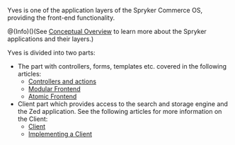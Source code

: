 Yves is one of the application layers of the Spryker Commerce OS, providing the front-end functionality. 

@(Info)()(See [Conceptual Overview](https://documentation.spryker.com/docs/concept-overview) to learn more about the Spryker applications and their layers.)

Yves is divided into two parts:

* The part with controllers, forms, templates etc. covered in the following articles:
    * [Controllers and actions](https://documentation.spryker.com/docs/yves-controllers-actions )
    * [Modular Frontend](https://documentation.spryker.com/docs/modular-frontend)
    * [Atomic Frontend](https://documentation.spryker.com/docs/atomic-frontend)
 * Client part which provides access to the search and storage engine and the Zed application. See the following articles for more information on the Client:
     * [Client](https://documentation.spryker.com/docs/client )
     * [Implementing a Client](https://documentation.spryker.com/docs/implementing-a-client )